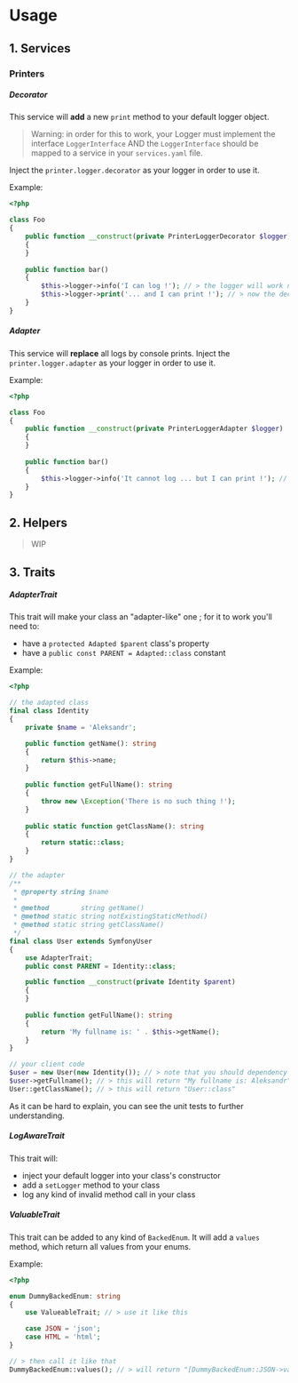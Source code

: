 Usage
=====

## 1. Services

### Printers

##### Decorator

This service will **add** a new `print` method to your default logger object.

> Warning: in order for this to work, your Logger must implement the interface `LoggerInterface`
>   AND the `LoggerInterface` should be mapped to a service in your `services.yaml` file.

Inject the `printer.logger.decorator` as your logger in order to use it.

Example:

```php
<?php

class Foo
{
    public function __construct(private PrinterLoggerDecorator $logger)
    {
    }
    
    public function bar()
    {
        $this->logger->info('I can log !'); // > the logger will work normally ... 
        $this->logger->print('... and I can print !'); // > now the decorator will echo "..." to the console
    }
}
```

##### Adapter

This service will **replace** all logs by console prints.
Inject the `printer.logger.adapter` as your logger in order to use it.

Example:

```php
<?php

class Foo
{
    public function __construct(private PrinterLoggerAdapter $logger)
    {
    }
    
    public function bar()
    {
        $this->logger->info('It cannot log ... but I can print !'); // > the adapter will echo "..." to the console
    }
}
```

## 2. Helpers

> WIP

## 3. Traits

##### AdapterTrait

This trait will make your class an "adapter-like" one ; for it to work you'll need to:
- have a `protected Adapted $parent` class's property
- have a `public const PARENT = Adapted::class` constant

Example:
```php
<?php

// the adapted class
final class Identity
{
    private $name = 'Aleksandr';

    public function getName(): string
    {
        return $this->name;
    }
    
    public function getFullName(): string
    {
        throw new \Exception('There is no such thing !');
    }
    
    public static function getClassName(): string
    {
        return static::class;
    }
}

// the adapter
/**
 * @property string $name
 *
 * @method        string getName()
 * @method static string notExistingStaticMethod()
 * @method static string getClassName()
 */
final class User extends SymfonyUser 
{
    use AdapterTrait;
    public const PARENT = Identity::class;

    public function __construct(private Identity $parent)
    {
    }
    
    public function getFullName(): string
    {
        return 'My fullname is: ' . $this->getName();
    }
}

// your client code
$user = new User(new Identity()); // > note that you should dependency injection, this is just for illustration
$user->getFullname(); // > this will return "My fullname is: Aleksandr"
User::getClassName(); // > this will return "User::class"
```

As it can be hard to explain, you can see the unit tests to further understanding. 

##### LogAwareTrait

This trait will:
- inject your default logger into your class's constructor
- add a `setLogger` method to your class
- log any kind of invalid method call in your class

##### ValuableTrait

This trait can be added to any kind of `BackedEnum`. It will add a `values` method, which return all values from your enums.

Example:
```php
<?php

enum DummyBackedEnum: string
{
    use ValueableTrait; // > use it like this

    case JSON = 'json';
    case HTML = 'html';
}

// > then call it like that
DummyBackedEnum::values(); // > will return "[DummyBackedEnum::JSON->value, DummyBackedEnum::HTML->value]"
```
